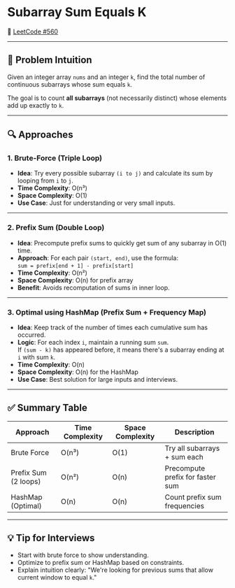 # Subarray Sum Equals K

🔗 [LeetCode #560](https://leetcode.com/problems/subarray-sum-equals-k/)

---

## 🧠 Problem Intuition

Given an integer array `nums` and an integer `k`, find the total number of continuous subarrays whose sum equals `k`.

The goal is to count **all subarrays** (not necessarily distinct) whose elements add up exactly to `k`.

---

## 🔍 Approaches

### 1. Brute-Force (Triple Loop)

- **Idea**: Try every possible subarray `(i to j)` and calculate its sum by looping from `i` to `j`.
- **Time Complexity**: O(n³)
- **Space Complexity**: O(1)
- **Use Case**: Just for understanding or very small inputs.

---

### 2. Prefix Sum (Double Loop)

- **Idea**: Precompute prefix sums to quickly get sum of any subarray in O(1) time.
- **Approach**: For each pair `(start, end)`, use the formula:  
  `sum = prefix[end + 1] - prefix[start]`
- **Time Complexity**: O(n²)
- **Space Complexity**: O(n) for prefix array
- **Benefit**: Avoids recomputation of sums in inner loop.

---

### 3. Optimal using HashMap (Prefix Sum + Frequency Map)

- **Idea**: Keep track of the number of times each cumulative sum has occurred.
- **Logic**: For each index `i`, maintain a running sum `sum`.  
  If `(sum - k)` has appeared before, it means there's a subarray ending at `i` with sum `k`.
- **Time Complexity**: O(n)
- **Space Complexity**: O(n) for the HashMap
- **Use Case**: Best solution for large inputs and interviews.

---

## ✅ Summary Table

| Approach               | Time Complexity | Space Complexity | Description                         |
|------------------------|------------------|-------------------|-------------------------------------|
| Brute Force            | O(n³)            | O(1)              | Try all subarrays + sum each        |
| Prefix Sum (2 loops)   | O(n²)            | O(n)              | Precompute prefix for faster sum    |
| HashMap (Optimal)      | O(n)             | O(n)              | Count prefix sum frequencies        |

---

## 💡 Tip for Interviews

- Start with brute force to show understanding.
- Optimize to prefix sum or HashMap based on constraints.
- Explain intuition clearly: "We're looking for previous sums that allow current window to equal `k`."

